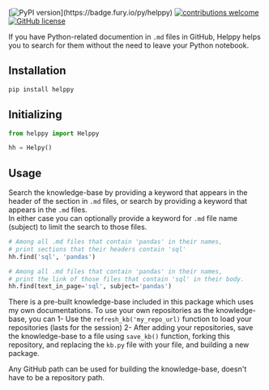 [![PyPI version](https://badge.fury.io/py/helppy.svg?)](https://badge.fury.io/py/helppy)
[![contributions welcome](https://img.shields.io/badge/contributions-welcome-brightgreen.svg)](https://github.com/vvaezian/helppy/issues)
[![GitHub license](https://img.shields.io/github/license/vvaezian/helppy.svg)](https://github.com/vvaezian/helppy/blob/main/LICENCE)

If you have Python-related documention in `.md` files in GitHub, Helppy helps you to search for them without the need to leave your Python notebook.

## Installation
```python
pip install helppy
```

## Initializing
```python
from helppy import Helppy

hh = Helpy()
```

## Usage
Search the knowledge-base by providing a keyword that appears in the header of the section in `.md` files, or search by providing a keyword that appears in the `.md` files.  
In either case you can optionally provide a keyword for `.md` file name (subject) to limit the search to those files.
```python
# Among all .md files that contain 'pandas' in their names, 
# print sections that their headers contain 'sql'
hh.find('sql', 'pandas')

# Among all .md files that contain 'pandas' in their names, 
# print the link of those files that contain 'sql' in their body.
hh.find(text_in_page='sql', subject='pandas')
```

There is a pre-built knowledge-base included in this package which uses my own documentations. To use your own repositories as the knowledge-base, you can 
1- Use the `refresh_kb('my_repo_url)` function to load your repositories (lasts for the session)
2- After adding your repositories, save the knowledge-base to a file using `save_kb()` function, forking this repository, and replacing the `kb.py` file with your file, and building a new package.

Any GitHub path can be used for building the knowledge-base, doesn't have to be a repository path. 
